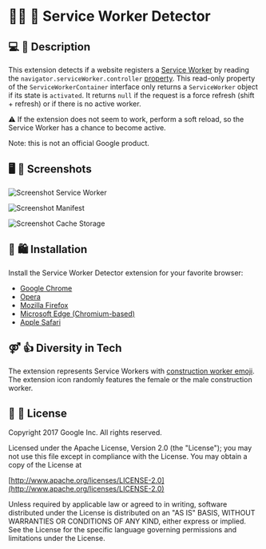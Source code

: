 # 👷‍♀️ 👷 Service Worker Detector

## 💻 💬 Description

This extension detects if a website registers a
[Service Worker](https://developer.mozilla.org/en-US/docs/Web/API/ServiceWorker)
by reading the `navigator.serviceWorker.controller`
[property](https://developer.mozilla.org/en-US/docs/Web/API/ServiceWorkerContainer/controller).
This read-only property of the `ServiceWorkerContainer` interface only returns a `ServiceWorker`
object if its state is `activated`. It returns `null` if the request is a force refresh
(shift + refresh) or if there is no active worker.

⚠️ If the extension does not seem to work, perform a soft reload, so the Service Worker
has a chance to become active.

Note: this is not an official Google product.

## 🖥 🔫 Screenshots

![Screenshot Service Worker](https://github.com/google/service-worker-detector/blob/master/store_assets/screenshot-serviceworker.png)

![Screenshot Manifest](https://github.com/google/service-worker-detector/blob/master/store_assets/screenshot-manifest.png)

![Screenshot Cache Storage](https://github.com/google/service-worker-detector/blob/master/store_assets/screenshot-cachestorage.png)

## 🔧 🛍 Installation

Install the Service Worker Detector extension for your favorite browser:

- [Google Chrome](https://chrome.google.com/webstore/detail/service-worker-detector/ofdigdofloanabjcaijfidkogmejlmjc)
- [Opera](https://addons.opera.com/extensions/details/service-worker-detector/)
- [Mozilla Firefox](https://addons.mozilla.org/firefox/addon/service-worker-detector/)
- [Microsoft Edge (Chromium-based)](https://microsoftedge.microsoft.com/addons/detail/jcdnchdgholdalglebcklkbhlnhnlhon)
- [Apple Safari](https://apps.apple.com/app/service-worker-detector/id1530808337)

## ⚤ 👍 Diversity in Tech

The extension represents Service Workers with
[construction worker emoji](http://emojipedia.org/search/?q=construction+worker).
The extension icon randomly features the female or the male construction worker.

## 📄 💼 License

Copyright 2017 Google Inc. All rights reserved.

Licensed under the Apache License, Version 2.0 (the "License");
you may not use this file except in compliance with the License.
You may obtain a copy of the License at

[http://www.apache.org/licenses/LICENSE-2.0](http://www.apache.org/licenses/LICENSE-2.0)

Unless required by applicable law or agreed to in writing, software
distributed under the License is distributed on an "AS IS" BASIS,
WITHOUT WARRANTIES OR CONDITIONS OF ANY KIND, either express or implied.
See the License for the specific language governing permissions and
limitations under the License.
